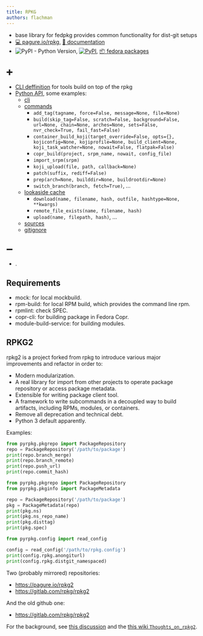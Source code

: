 ```yaml
---
title: RPKG
authors: flachman
---
```


- base library for fedpkg provides common functionality for dist-git setups
- [ :computer: pagure.io/rpkg](https://pagure.io/rpkg), [ :scroll: documentation](https://docs.pagure.org/rpkg)
- ![PyPI - Python Version](https://img.shields.io/pypi/pyversions/rpkg.svg), [![PyPI](https://img.shields.io/pypi/v/rpkg.svg)](https://pypi.org/project/rpkg/), [ :package: fedora packages](https://src.fedoraproject.org/rpms/rpkg)

## :heavy_plus_sign:

- [CLI deffinition](https://docs.pagure.org/rpkg/cli.html#) for tools build on top of the rpkg
- [Python API](https://docs.pagure.org/rpkg/api.html), some examples:
  - [cli](https://docs.pagure.org/rpkg/api.html#cli)
  - [commands](https://docs.pagure.org/rpkg/api.html#commands)
    - `add_tag(tagname, force=False, message=None, file=None)`
    - `build(skip_tag=False, scratch=False, background=False, url=None, chain=None, arches=None, sets=False, nvr_check=True, fail_fast=False)`
    - `container_build_koji(target_override=False, opts={}, kojiconfig=None, kojiprofile=None, build_client=None, koji_task_watcher=None, nowait=False, flatpak=False)`
    - `copr_build(project, srpm_name, nowait, config_file)`
    - `import_srpm(srpm)`
    - `koji_upload(file, path, callback=None)`
    - `patch(suffix, rediff=False)`
    - `prep(arch=None, builddir=None, buildrootdir=None)`
    - `switch_branch(branch, fetch=True)`, ...
  - [lookaside cache](https://docs.pagure.org/rpkg/api.html#lookaside)
    - `download(name, filename, hash, outfile, hashtype=None, **kwargs)`
    - `remote_file_exists(name, filename, hash)`
    - `upload(name, filepath, hash)`, ...
  - [sources](https://docs.pagure.org/rpkg/api.html#sources)
  - [gitignore](https://docs.pagure.org/rpkg/api.html#gitignore)

## :heavy_minus_sign:

- .

## Requirements

- mock: for local mockbuild.
- rpm-build: for local RPM build, which provides the command line rpm.
- rpmlint: check SPEC.
- copr-cli: for building package in Fedora Copr.
- module-build-service: for building modules.

## RPKG2

rpkg2 is a project forked from rpkg to introduce various major improvements and refactor in order to:

- Modern modularization.
- A real library for import from other projects to operate package repository or access package metadata.
- Extensible for writing package client tool.
- A framework to write subcommands in a decoupled way to build artifacts, including RPMs, modules, or containers.
- Remove all deprecation and technical debt.
- Python 3 default apparently.

Examples:

```python
from pyrpkg.pkgrepo import PackageRepository
repo = PackageRepository('/path/to/package')
print(repo.branch_merge)
print(repo.branch_remote)
print(repo.push_url)
print(repo.commit_hash)
```

```python
from pyrpkg.pkgrepo import PackageRepository
from pyrpkg.pkginfo import PackageMetadata

repo = PackageRepository('/path/to/package')
pkg = PackageMetadata(repo)
print(pkg.ns)
print(pkg.ns_repo_name)
print(pkg.disttag)
print(pkg.spec)
```

```python
from pyrpkg.config import read_config

config = read_config('/path/to/rpkg.config')
print(config.rpkg.anongiturl)
print(config.rpkg.distgit_namespaced)
```

Two (probably mirrored) repositories:

- https://pagure.io/rpkg2
- https://gitlab.com/rpkg/rpkg2

And the old github one:

- https://gitlab.com/rpkg/rpkg2

For the background, see [this discussion](https://pagure.io/rpkg/issue/49) and the [this wiki `Thoughts_on_rpkg2`](https://fedoraproject.org/wiki/Thoughts_on_rpkg2).
